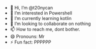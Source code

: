 - 👋 Hi, I’m @t20nycan
- 👀 I’m interested in Powershell
- 🌱 I’m currently learning kotlin
- 💞️ I’m looking to collaborate on nothing
- 📫 How to reach me, dont bother.
- 😄 Pronouns: Mr
- ⚡ Fun fact: PPPPPP

<!---
t20nycan/t20nycan is a ✨ special ✨ repository because its `README.md` (this file) appears on your GitHub profile.
You can click the Preview link to take a look at your changes.
--->
